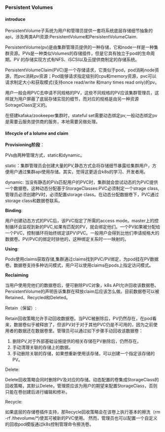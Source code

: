 ### Persistent Volumes

#### introduce
PersistentVolume子系统为用户和管理员提供一套将系统底层存储细节抽象的api，涉及两类API资源:PersistentVolume和PersistentVolumeClaim.

PersistentVolume(pv)是由集群管理员提供的一种存储，它和node一样是一种集群资源。PVs是一种类似Volumes的存储插件，但是它具有独立于pod的生命周期。PV 的存储实现方式有NFS、iSCSI以及云提供商制定的存储系统。

PersistentVolumeClaim(PVC)是一个存储请求，它类似于pod，pod消耗node资源，而pvc消耗pv资源；Pod能够请求指定级别的cpu和memory资源，pvc可以请求制定大小和获取模式(支持once read/write 和many times read only)的pv。

用户一般会用PVC去申请不同规格的PV，这些不同规格的PV应该集群管理员，这样就为用户屏蔽了底层存储实现的细节，而对应的规格是由另一种资源SotrageClass定义的。

在搭建kafaka/zookeeper集群时，stateful set需要动态绑定pv,一般动态绑定pv是需要云服务提供商的服务，本地需要另做处理。


#### lifecycle of a lolume and claim

**Provisioning阶段**：

PVs由两种管理方式，static和dynamic。

static：集群管理员会创建大量的PV,静态方式会将存储细节暴露给集群用户，方便用户通过集群api使用存储。其实，觉得这更适合k8s的学习、开发者用。

dynamic: 当没有静态的PVs匹配用户的PVC时，集群就会尝试动态的为PVC提供一个数据卷。这种动态分配基于StorageClasses:PVC必须制定一个strage class,管理员必须创建PV时，必须配置storage class。在动态分配数据卷下，PVC通过storage class和数据卷联系。


**Binding**:

用户创建动态方式的PVC后，该PVC指定了所需的access mode。master上的控制循环会监视到新的PVC,如果有匹配的PV，就会绑定他们。一个PV如果被分配给一个PVC，控制循环将始终绑定该PV\PVC。一般用户会得到比他们申请规格大的数据卷。PV/PVC的绑定时排他的，这种绑定关系时一一映射的。

**Using**:

Pods使用claims获取存储,集群通过claims找到PVC/PV绑定，为pod挂在PV数据卷。数据卷支持多种访问模式，用户可以使用claims在pods上指定访问模式。

**Reclaiming**
 
当用户使用完他们的数据卷后，便可删除PVC对象，k8s API允许回收该数据卷。PersistentVolume的声明告诉集群在释放claim后应该怎么做。目前数据卷可以被Retained、Recycled和Deleted。

Retain（保留）:

Retain回收策略允许手动回收数据卷。当PVC被删除后，PV仍然存在，在pod看来，数据卷似乎被释放了，但该PV对于对于其他PVC仍是不可用的，因为之前使用者的数据还在数据卷里。管理员可以通过如下步骤手动回收该数据卷：
1. 删除PV,对于外部基础设施提供的相关存储在PV删除后，仍然存在。
2. 手动清理关联的存储上的数据。
3. 手动删除关联的存储，如果想重新使用该存储，可以创建一个指定该存储的PV。

Delete:

Delete回收策略会同时删除PV及对应的存储。动态配置的卷集成StorageClass的回收策略，其默认Delete，管理原应该为用户的期望来配置StorageClass，否则只能在卷创建后进行编辑和修补。

Recycle:

如果底层的存储卷插件支持，那Recycle回收策略会在该卷上执行基本的擦洗（rm -rf /thevolume/*)使其可被新的PVC使用。
然而，管理员也可以配置一个自定义的回收pod模版通过k8s控制管理命令擦洗卷。